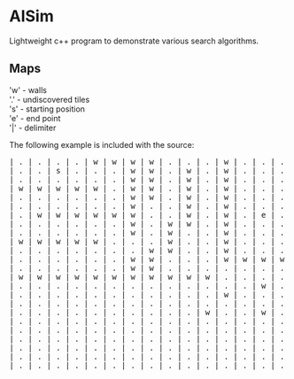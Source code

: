 # AISim

Lightweight c++ program to demonstrate various search algorithms.

## Maps ##

'w' - walls  
'.' - undiscovered tiles  
's' - starting position  
'e' - end point  
'|' - delimiter

The following example is included with the source:
<pre>
| . | . | . | . | w | w | w | w | . | . | . | w | . | . | . | . | . | . | . | . | . | . | . | . |  
| . | . | s | . | . | . | w | w | . | w | . | w | . | . | . | . | . | . | . | . | . | . | . | . |  
| . | . | . | . | . | . | w | w | . | w | . | w | . | . | . | . | . | . | . | . | . | . | . | . |  
| w | w | w | w | w | . | w | w | . | w | . | w | . | . | . | . | . | . | . | . | . | . | . | . |  
| . | . | . | . | . | . | w | w | . | w | . | w | . | . | . | . | . | . | . | . | . | . | . | . |  
| . | . | . | . | . | . | w | . | . | w | . | w | . | . | . | . | . | . | . | . | . | . | . | . |  
| . | w | w | w | w | w | w | . | . | w | . | w | . | e | . | . | . | . | . | . | . | . | . | . |  
| . | . | . | . | . | . | w | . | w | w | . | w | . | . | . | . | . | . | . | . | . | . | . | . |  
| . | . | . | . | . | . | w | . | w | . | . | w | . | . | . | . | . | . | . | . | . | . | . | . |  
| w | w | w | w | w | . | . | . | w | . | . | w | . | . | . | . | . | . | . | . | . | . | . | . |  
| . | . | . | . | . | . | . | w | w | . | . | w | . | . | . | . | . | . | . | . | . | . | . | . |  
| . | . | . | . | . | . | w | w | . | . | . | w | w | w | w | w | w | . | . | . | . | . | . | . |  
| . | . | . | . | . | . | w | w | . | . | . | . | . | . | . | . | . | . | . | . | . | . | . | . |  
| w | w | w | w | w | w | w | w | w | w | w | . | . | . | . | . | . | . | . | . | . | . | . | . |  
| . | . | . | . | . | . | . | . | . | . | . | . | . | w | . | . | . | w | . | . | . | . | . | . |  
| . | . | . | . | . | . | . | . | . | . | . | w | . | . | . | . | . | . | . | . | . | . | . | . |  
| . | . | . | . | . | . | . | . | . | . | . | . | . | . | . | w | . | . | . | w | . | . | . | . |  
| . | . | . | . | . | . | . | . | . | . | w | . | . | w | . | . | . | . | . | . | . | . | . | . |  
| . | . | . | . | . | . | . | . | . | . | . | . | . | . | . | . | . | w | . | . | . | . | . | . |  
| . | . | . | . | . | . | . | . | . | . | . | . | . | . | . | . | . | . | . | . | . | . | . | . |  
| . | . | . | . | . | . | . | . | . | . | . | . | . | . | . | . | . | . | . | . | . | . | . | . |  
| . | . | . | . | . | . | . | . | . | . | . | . | . | . | . | . | . | . | . | . | . | . | . | . |  
| . | . | . | . | . | . | . | . | . | . | . | . | . | . | . | . | . | . | . | . | . | . | . | . |  
| . | . | . | . | . | . | . | . | . | . | . | . | . | . | . | . | . | . | . | . | . | . | . | . |  
</pre>
  
